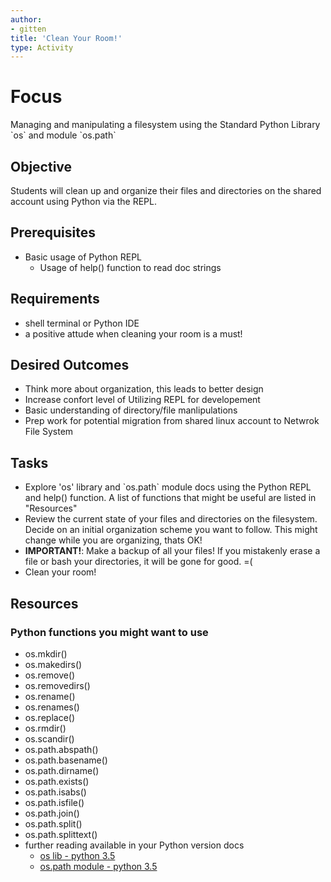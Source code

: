 ```yaml
---
author:
- gitten
title: 'Clean Your Room!'
type: Activity
---
```


Focus
=====

Managing and manipulating a filesystem using the Standard Python Library
\`os\` and module \`os.path\`

Objective
---------

Students will clean up and organize their files and directories on the
shared account using Python via the REPL.

Prerequisites
-------------

-   Basic usage of Python REPL
    -   Usage of help() function to read doc strings

Requirements
------------

-   shell terminal or Python IDE
-   a positive attude when cleaning your room is a must!

Desired Outcomes
----------------

-   Think more about organization, this leads to better design
-   Increase confort level of Utilizing REPL for developement
-   Basic understanding of directory/file manlipulations
-   Prep work for potential migration from shared linux account to
    Netwrok File System

Tasks
-----

-   Explore 'os' library and \`os.path\` module docs using the Python
    REPL and help() function. A list of functions that might be useful
    are listed in "Resources"
-   Review the current state of your files and directories on the
    filesystem. Decide on an initial organization scheme you want to
    follow. This might change while you are organizing, thats OK!
-   **IMPORTANT!**: Make a backup of all your files! If you mistakenly
    erase a file or bash your directories, it will be gone for good. =(
-   Clean your room!

Resources
---------

### Python functions you might want to use

-   os.mkdir()
-   os.makedirs()
-   os.remove()
-   os.removedirs()
-   os.rename()
-   os.renames()
-   os.replace()
-   os.rmdir()
-   os.scandir()
-   os.path.abspath()
-   os.path.basename()
-   os.path.dirname()
-   os.path.exists()
-   os.path.isabs()
-   os.path.isfile()
-   os.path.join()
-   os.path.split()
-   os.path.splittext()
-   further reading available in your Python version docs
    -   [os lib - python
        3.5](https://docs.python.org/3.5/library/os.html?highlight=os#files-and-directories)
    -   [os.path module - python
        3.5](https://docs.python.org/3.5/library/os.path.html#module-os.path)
